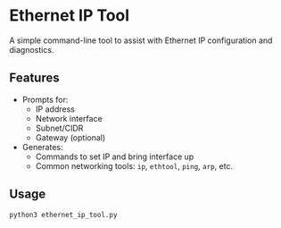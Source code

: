 # Ethernet IP Tool

A simple command-line tool to assist with Ethernet IP configuration and diagnostics.

## Features

- Prompts for:
  - IP address
  - Network interface
  - Subnet/CIDR
  - Gateway (optional)
- Generates:
  - Commands to set IP and bring interface up
  - Common networking tools: `ip`, `ethtool`, `ping`, `arp`, etc.

## Usage

```bash
python3 ethernet_ip_tool.py
